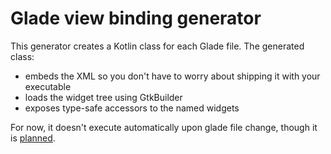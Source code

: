 # Glade view binding generator

This generator creates a Kotlin class for each Glade file. The generated class:
- embeds the XML so you don't have to worry about shipping it with your executable
- loads the widget tree using GtkBuilder
- exposes type-safe accessors to the named widgets

For now, it doesn't execute automatically upon glade file change, though it is [planned](https://github.com/mrlem/sample-kotlin-glade/issues/10).
